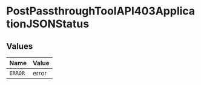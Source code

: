 # PostPassthroughToolAPI403ApplicationJSONStatus


## Values

| Name    | Value   |
| ------- | ------- |
| `ERROR` | error   |